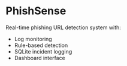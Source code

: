 # PhishSense

Real-time phishing URL detection system with:
- Log monitoring
- Rule-based detection
- SQLite incident logging
- Dashboard interface
